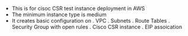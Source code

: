 - This is for cisoc CSR test instance deployment in AWS 
- The minimum instance type is medium 
- It creates basic configuration on 
    . VPC
    . Subnets
    . Route Tables
    . Security Group with open rules 
    . Cisco CSR instance
    . EIP assoication